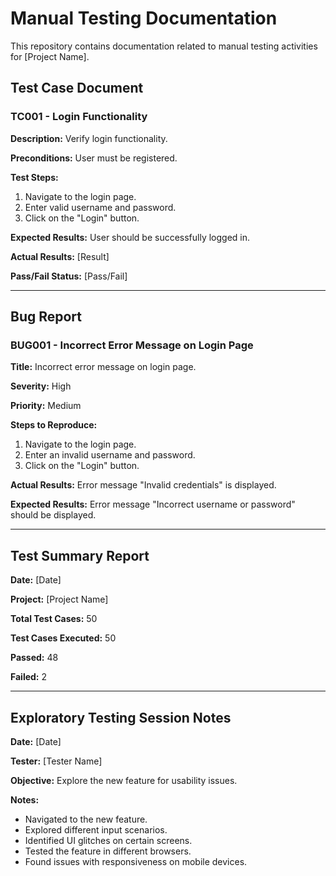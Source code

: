 # Manual Testing Documentation

This repository contains documentation related to manual testing activities for [Project Name].

## Test Case Document

### TC001 - Login Functionality

**Description:** Verify login functionality.

**Preconditions:** User must be registered.

**Test Steps:**
1. Navigate to the login page.
2. Enter valid username and password.
3. Click on the "Login" button.

**Expected Results:** User should be successfully logged in.

**Actual Results:** [Result]

**Pass/Fail Status:** [Pass/Fail]

---

## Bug Report

### BUG001 - Incorrect Error Message on Login Page

**Title:** Incorrect error message on login page.

**Severity:** High

**Priority:** Medium

**Steps to Reproduce:**
1. Navigate to the login page.
2. Enter an invalid username and password.
3. Click on the "Login" button.

**Actual Results:** Error message "Invalid credentials" is displayed.

**Expected Results:** Error message "Incorrect username or password" should be displayed.

---

## Test Summary Report

**Date:** [Date]

**Project:** [Project Name]

**Total Test Cases:** 50

**Test Cases Executed:** 50

**Passed:** 48

**Failed:** 2

---

## Exploratory Testing Session Notes

**Date:** [Date]

**Tester:** [Tester Name]

**Objective:** Explore the new feature for usability issues.

**Notes:**
- Navigated to the new feature.
- Explored different input scenarios.
- Identified UI glitches on certain screens.
- Tested the feature in different browsers.
- Found issues with responsiveness on mobile devices.

